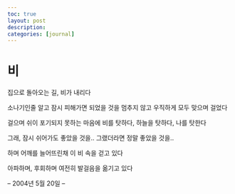 ```yaml
---
toc: true
layout: post
description:
categories: [journal]
---
```

# 비

집으로 돌아오는 길,
비가 내리다

소나기인줄 알고 잠시 피해가면 되었을 것을
멈추지 않고 우직하게 모두 맞으며 걸었다

걸으며 쉬이 포기되지 못하는 마음에
비를 탓하다,
하늘을 탓하다,
나를 탓한다

그래, 잠시 쉬어가도 좋았을 것을..
그랬더라면 정말 좋았을 것을..

하며 어깨를 늘어뜨린채
이 비 속을 걷고 있다

아파하며, 후회하며 여전히
발걸음을 옮기고 있다

– 2004년 5월 20일 –